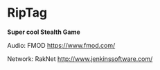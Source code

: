 # RipTag

**Super cool Stealth Game**

Audio: FMOD
https://www.fmod.com/

Network: RakNet
http://www.jenkinssoftware.com/
